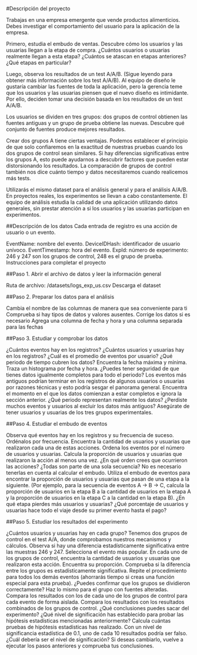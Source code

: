 #Descripción del proyecto

Trabajas en una empresa emergente que vende productos alimenticios. Debes investigar el comportamiento del usuario para la aplicación de la empresa.

Primero, estudia el embudo de ventas. Descubre cómo los usuarios y las usuarias llegan a la etapa de compra. ¿Cuántos usuarios o usuarias realmente llegan a esta etapa? ¿Cuántos se atascan en etapas anteriores? ¿Qué etapas en particular?

Luego, observa los resultados de un test A/A/B. (Sigue leyendo para obtener más información sobre los test A/A/B). Al equipo de diseño le gustaría cambiar las fuentes de toda la aplicación, pero la gerencia teme que los usuarios y las usuarias piensen que el nuevo diseño es intimidante. Por ello, deciden tomar una decisión basada en los resultados de un test A/A/B.

Los usuarios se dividen en tres grupos: dos grupos de control obtienen las fuentes antiguas y un grupo de prueba obtiene las nuevas. Descubre qué conjunto de fuentes produce mejores resultados.

Crear dos grupos A tiene ciertas ventajas. Podemos establecer el principio de que solo confiaremos en la exactitud de nuestras pruebas cuando los dos grupos de control sean similares. Si hay diferencias significativas entre los grupos A, esto puede ayudarnos a descubrir factores que pueden estar distorsionando los resultados. La comparación de grupos de control también nos dice cuánto tiempo y datos necesitaremos cuando realicemos más tests.

Utilizarás el mismo dataset para el análisis general y para el análisis A/A/B. En proyectos reales, los experimentos se llevan a cabo constantemente. El equipo de análisis estudia la calidad de una aplicación utilizando datos generales, sin prestar atención a si los usuarios y las usuarias participan en experimentos.

##Descripción de los datos
Cada entrada de registro es una acción de usuario o un evento.

EventName: nombre del evento.
DeviceIDHash: identificador de usuario unívoco.
EventTimestamp: hora del evento.
ExpId: número de experimento: 246 y 247 son los grupos de control, 248 es el grupo de prueba.
Instrucciones para completar el proyecto

##Paso 1. Abrir el archivo de datos y leer la información general

Ruta de archivo: /datasets/logs_exp_us.csv Descarga el dataset

##Paso 2. Preparar los datos para el análisis

Cambia el nombre de las columnas de manera que sea conveniente para ti
Comprueba si hay tipos de datos y valores ausentes. Corrige los datos si es necesario
Agrega una columna de fecha y hora y una columna separada para las fechas

##Paso 3. Estudiar y comprobar los datos

¿Cuántos eventos hay en los registros?
¿Cuántos usuarios y usuarias hay en los registros?
¿Cuál es el promedio de eventos por usuario?
¿Qué periodo de tiempo cubren los datos? Encuentra la fecha máxima y mínima. Traza un histograma por fecha y hora. ¿Puedes tener seguridad de que tienes datos igualmente completos para todo el periodo? Los eventos más antiguos podrían terminar en los registros de algunos usuarios o usuarias por razones técnicas y esto podría sesgar el panorama general. Encuentra el momento en el que los datos comienzan a estar completos e ignora la sección anterior. ¿Qué periodo representan realmente los datos?
¿Perdiste muchos eventos y usuarios al excluir los datos más antiguos?
Asegúrate de tener usuarios y usuarias de los tres grupos experimentales.

##Paso 4. Estudiar el embudo de eventos

Observa qué eventos hay en los registros y su frecuencia de suceso. Ordénalos por frecuencia.
Encuentra la cantidad de usuarios y usuarias que realizaron cada una de estas acciones. Ordena los eventos por el número de usuarios y usuarias. Calcula la proporción de usuarios y usuarias que realizaron la acción al menos una vez.
¿En qué orden crees que ocurrieron las acciones? ¿Todas son parte de una sola secuencia? No es necesario tenerlas en cuenta al calcular el embudo.
Utiliza el embudo de eventos para encontrar la proporción de usuarios y usuarias que pasan de una etapa a la siguiente. (Por ejemplo, para la secuencia de eventos A → B → C, calcula la proporción de usuarios en la etapa B a la cantidad de usuarios en la etapa A y la proporción de usuarios en la etapa C a la cantidad en la etapa B).
¿En qué etapa pierdes más usuarios y usuarias?
¿Qué porcentaje de usuarios y usuarias hace todo el viaje desde su primer evento hasta el pago?

##Paso 5. Estudiar los resultados del experimento

¿Cuántos usuarios y usuarias hay en cada grupo?
Tenemos dos grupos de control en el test A/A, donde comprobamos nuestros mecanismos y cálculos. Observa si hay una diferencia estadísticamente significativa entre las muestras 246 y 247.
Selecciona el evento más popular. En cada uno de los grupos de control, encuentra la cantidad de usuarios y usuarias que realizaron esta acción. Encuentra su proporción. Comprueba si la diferencia entre los grupos es estadísticamente significativa. Repite el procedimiento para todos los demás eventos (ahorrarás tiempo si creas una función especial para esta prueba). ¿Puedes confirmar que los grupos se dividieron correctamente?
Haz lo mismo para el grupo con fuentes alteradas. Compara los resultados con los de cada uno de los grupos de control para cada evento de forma aislada. Compara los resultados con los resultados combinados de los grupos de control. ¿Qué conclusiones puedes sacar del experimento?
¿Qué nivel de significación has establecido para probar las hipótesis estadísticas mencionadas anteriormente? Calcula cuántas pruebas de hipótesis estadísticas has realizado. Con un nivel de significancia estadística de 0.1, uno de cada 10 resultados podría ser falso. ¿Cuál debería ser el nivel de significación? Si deseas cambiarlo, vuelve a ejecutar los pasos anteriores y comprueba tus conclusiones.
